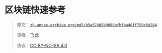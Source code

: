 # 区块链快速参考

> 原文：[`zh.annas-archive.org/md5/b5e57485b0609afbfba46ff759c5d264`](https://zh.annas-archive.org/md5/b5e57485b0609afbfba46ff759c5d264)
> 
> 译者：[飞龙](https://github.com/wizardforcel)
> 
> 协议：[CC BY-NC-SA 4.0](http://creativecommons.org/licenses/by-nc-sa/4.0/)